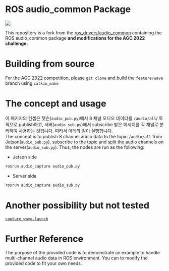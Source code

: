 # ROS audio\_common Package
[![](https://github.com/swl017/audio_common/actions/workflows/main.yml/badge.svg?=master)](https://github.com/swl017/audio_common/actions/workflows/main.yml)

This repository is a fork from the [ros_drivers/audio_common](https://github.com/ros-drivers/audio_common) containing the ROS audio\_common package __and modifications for the AGC 2022 challenge.__


# Building from source

For the AGC 2022 competition, please `git clone` and build the `feature/wave` branch using `catkin_make`


# The concept and usage
이 패키지의 컨셉은 젯슨(`audio_pub.py`)에서 8 채널 오디오 데이터를 `/audio/all`/ 토픽으로 publish하고, 서버(`audio_sub.py`)에서 subscribe 받은 메세지를 각 채널로 분리하여 사용하는 것입니다. 따라서 아래와 같이 실행합니다. \
The concept is to publish 8 channel audio data to the topic `/audio/all` from Jetson(`audio_pub.py`), subscribe to the topic and split the audio channels on the server(`audio_sub.py`). Thus, the nodes are run as the following:

- Jetson side
```bash
rosrun audio_capture audio_pub.py
```

- Server side
```bash
rosrun audio_capture audio_sub.py
```

# Another possibility but not tested
[`capture_wave.launch`](https://github.com/swl017/audio_common/blob/feature/wave/audio_capture/launch/capture_wave.launch)


# Further Reference
The purpose of the provided code is to demonstrate an example to handle multi-channel audio data in ROS environment. You can to modify the provided code to fit your own needs.
